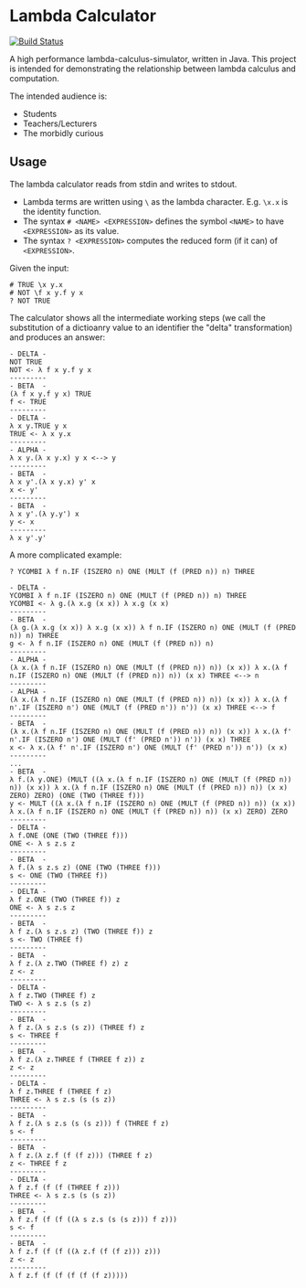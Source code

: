 Lambda Calculator
=================

[![Build Status](https://travis-ci.org/scyptnex/lambda-calculator.svg?branch=master)](https://travis-ci.org/scyptnex/lambda-calculator)

A high performance lambda-calculus-simulator, written in Java.
This project is intended for demonstrating the relationship between lambda calculus and computation.

The intended audience is:
  * Students
  * Teachers/Lecturers
  * The morbidly curious

Usage
-----

The lambda calculator reads from stdin and writes to stdout.

  * Lambda terms are written using `\` as the lambda character. E.g. `\x.x` is the identity function.
  * The syntax `# <NAME> <EXPRESSION>` defines the symbol `<NAME>` to have `<EXPRESSION>` as its value.
  * The syntax `? <EXPRESSION>` computes the reduced form (if it can) of `<EXPRESSION>`.

Given the input:

```
# TRUE \x y.x
# NOT \f x y.f y x
? NOT TRUE
```

The calculator shows all the intermediate working steps (we call the substitution of a dictioanry value to an identifier the "delta" transformation) and produces an answer:

```
- DELTA -
NOT TRUE
NOT <- λ f x y.f y x
---------
- BETA  -
(λ f x y.f y x) TRUE
f <- TRUE
---------
- DELTA -
λ x y.TRUE y x
TRUE <- λ x y.x
---------
- ALPHA -
λ x y.(λ x y.x) y x <--> y
---------
- BETA  -
λ x y'.(λ x y.x) y' x
x <- y'
---------
- BETA  -
λ x y'.(λ y.y') x
y <- x
---------
λ x y'.y'
```

A more complicated example:

```
? YCOMBI λ f n.IF (ISZERO n) ONE (MULT (f (PRED n)) n) THREE

- DELTA -
YCOMBI λ f n.IF (ISZERO n) ONE (MULT (f (PRED n)) n) THREE
YCOMBI <- λ g.(λ x.g (x x)) λ x.g (x x)
---------
- BETA  -
(λ g.(λ x.g (x x)) λ x.g (x x)) λ f n.IF (ISZERO n) ONE (MULT (f (PRED n)) n) THREE
g <- λ f n.IF (ISZERO n) ONE (MULT (f (PRED n)) n)
---------
- ALPHA -
(λ x.(λ f n.IF (ISZERO n) ONE (MULT (f (PRED n)) n)) (x x)) λ x.(λ f n.IF (ISZERO n) ONE (MULT (f (PRED n)) n)) (x x) THREE <--> n
---------
- ALPHA -
(λ x.(λ f n.IF (ISZERO n) ONE (MULT (f (PRED n)) n)) (x x)) λ x.(λ f n'.IF (ISZERO n') ONE (MULT (f (PRED n')) n')) (x x) THREE <--> f
---------
- BETA  -
(λ x.(λ f n.IF (ISZERO n) ONE (MULT (f (PRED n)) n)) (x x)) λ x.(λ f' n'.IF (ISZERO n') ONE (MULT (f' (PRED n')) n')) (x x) THREE
x <- λ x.(λ f' n'.IF (ISZERO n') ONE (MULT (f' (PRED n')) n')) (x x)
---------
...
- BETA  -
λ f.(λ y.ONE) (MULT ((λ x.(λ f n.IF (ISZERO n) ONE (MULT (f (PRED n)) n)) (x x)) λ x.(λ f n.IF (ISZERO n) ONE (MULT (f (PRED n)) n)) (x x) ZERO) ZERO) (ONE (TWO (THREE f)))
y <- MULT ((λ x.(λ f n.IF (ISZERO n) ONE (MULT (f (PRED n)) n)) (x x)) λ x.(λ f n.IF (ISZERO n) ONE (MULT (f (PRED n)) n)) (x x) ZERO) ZERO
---------
- DELTA -
λ f.ONE (ONE (TWO (THREE f)))
ONE <- λ s z.s z
---------
- BETA  -
λ f.(λ s z.s z) (ONE (TWO (THREE f)))
s <- ONE (TWO (THREE f))
---------
- DELTA -
λ f z.ONE (TWO (THREE f)) z
ONE <- λ s z.s z
---------
- BETA  -
λ f z.(λ s z.s z) (TWO (THREE f)) z
s <- TWO (THREE f)
---------
- BETA  -
λ f z.(λ z.TWO (THREE f) z) z
z <- z
---------
- DELTA -
λ f z.TWO (THREE f) z
TWO <- λ s z.s (s z)
---------
- BETA  -
λ f z.(λ s z.s (s z)) (THREE f) z
s <- THREE f
---------
- BETA  -
λ f z.(λ z.THREE f (THREE f z)) z
z <- z
---------
- DELTA -
λ f z.THREE f (THREE f z)
THREE <- λ s z.s (s (s z))
---------
- BETA  -
λ f z.(λ s z.s (s (s z))) f (THREE f z)
s <- f
---------
- BETA  -
λ f z.(λ z.f (f (f z))) (THREE f z)
z <- THREE f z
---------
- DELTA -
λ f z.f (f (f (THREE f z)))
THREE <- λ s z.s (s (s z))
---------
- BETA  -
λ f z.f (f (f ((λ s z.s (s (s z))) f z)))
s <- f
---------
- BETA  -
λ f z.f (f (f ((λ z.f (f (f z))) z)))
z <- z
---------
λ f z.f (f (f (f (f (f z)))))
```

